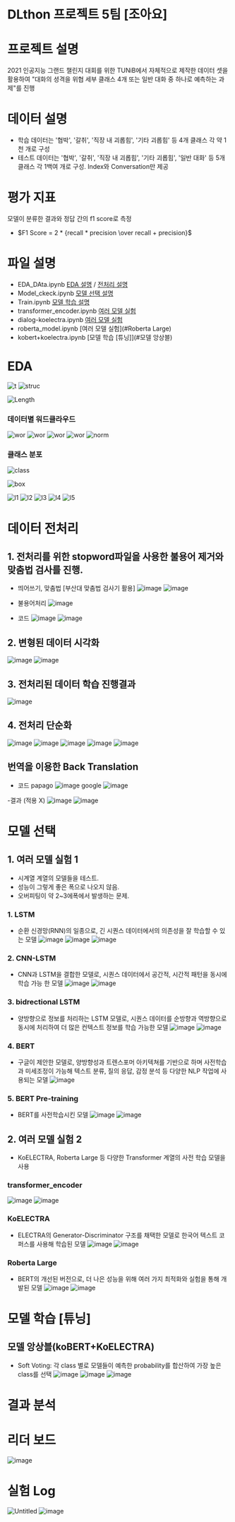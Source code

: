 # DLthon 프로젝트 5팀 [조아요]

# 프로젝트 설명
2021 인공지능 그랜드 챌린지 대회를 위한 TUNiB에서 자체적으로 제작한 데이터 셋을  활용하여 "대화의 셩격을 위협 세부 클래스 4개 또는 일반 대화 중 하나로 예측하는 과제"를 진행

# 데이터 설명
* 학습 데이터는 '협박', '갈취', '직장 내 괴롭힘', '기타 괴롭힘' 등 4개 클래스 각 약 1천 개로 구성
* 테스트 데이터는 '협박', '갈취', '직장 내 괴롭힘', '기타 괴롭힘', '일반 대화' 등 5개 클래스 각 1백여 개로 구성. Index와 Conversation만 제공

# 평가 지표
모델이 분류한 결과와 정답 간의 f1 score로 측정

- $F1 Score = 2 * {recall * precision \over recall + precision}$

# 파일 설명
* EDA_DAta.ipynb [EDA 설명](#eda) / [전처리 설명](#데이터-전처리)
* Model_ckeck.ipynb [모델 선택 설명](#모델-선택)
* Train.ipynb [모델 학습 설명](#모델-학습-튜닝)
* transformer_encoder.ipynb [여러 모델 실험](#transformer_encoder)
* dialog-koelectra.ipynb [여러 모델 실험](#KoELECTRA)
* roberta_model.ipynb [여러 모델 실험](#Roberta Large)
* kobert+koelectra.ipynb [모델 학습 [튜닝]](#모델 앙상블)
  


# EDA
![t](img/train.png)
![struc](img/structure.png)

![Length](img/Length.png)

### 데이터별 워드클라우드
![wor](img/wgal.png)
![wor](img/wgue.png)
![wor](img/whyub.png)
![wor](img/wjig.png)
![norm](img/wnorm.png)

### 클래스 분포
![class](img/classdis.png)

![box](img/box.png)

![l1](img/l1.png)
![l2](img/l2.png)
![l3](img/l3.png)
![l4](img/l4.png)
![l5](img/l5.png)

# 데이터 전처리
## 1. 전처리를 위한 stopword파일을 사용한 불용어 제거와 맞춤법 검사를 진행.
- 띄어쓰기, 맞춤법 [부산대 맞춤법 검사기 활용]
  ![image](https://github.com/JohayoAiffels/Main_branch/assets/132184507/530155ec-99bc-4306-a4e2-9bef9fe3688d)
  ![image](https://github.com/JohayoAiffels/Main_branch/assets/132184507/baea8a6a-da3f-4353-87e0-2b49f38bee0a)

- 불용어처리
  ![image](https://github.com/JohayoAiffels/Main_branch/assets/132184507/e18eb1fe-fadf-4267-aaad-932599beb294)

- 코드
![image](https://github.com/JohayoAiffels/Main_branch/assets/132184507/7eba00c5-27e4-4750-949f-37e4cb358eb7)
![image](https://github.com/JohayoAiffels/Main_branch/assets/132184507/27c34d58-46fc-45cc-9654-0b361164b611)
## 2. 변형된 데이터 시각화
![image](https://github.com/JohayoAiffels/Main_branch/assets/132184507/aac868c7-21f3-45e7-ab0e-5615794e8682)
![image](https://github.com/JohayoAiffels/Main_branch/assets/132184507/b83b0fdc-8a75-4766-b958-d2388eeb900e)

## 3. 전처리된 데이터 학습 진행결과
![image](https://github.com/JohayoAiffels/Main_branch/assets/132184507/33d25cca-b47d-4e39-a49c-190d6b19a3de)

## 4. 전처리 단순화
![image](https://github.com/JohayoAiffels/Main_branch/assets/132184507/e146b011-c495-4648-be55-c4f2ba46afaa)
![image](https://github.com/JohayoAiffels/Main_branch/assets/132184507/1e7f0701-8b87-412f-acce-2af320b4c492)
![image](https://github.com/JohayoAiffels/Main_branch/assets/132184507/a7c5a6b8-d3fe-4c34-a377-3909400ebdcd)
![image](https://github.com/JohayoAiffels/Main_branch/assets/132184507/1d3b76ac-74f8-4496-a12b-b84ca75d399e)
![image](https://github.com/JohayoAiffels/Main_branch/assets/132184507/65043ed1-3448-4a66-a8ea-5ebf1ee63747)

## 번역을 이용한 Back Translation
- 코드
papago
![image](https://github.com/JohayoAiffels/Main_branch/assets/132184507/25d7be5d-ee32-443f-aba2-22aa55bb3bce)
google
![image](https://github.com/JohayoAiffels/Main_branch/assets/132184507/3c7ab34a-765d-495f-a2f7-a422f5159d4f)

-결과 (적용 X)
![image](https://github.com/JohayoAiffels/Main_branch/assets/132184507/e0a551cb-97dd-4145-bac7-47c325d19968)
![image](https://github.com/JohayoAiffels/Main_branch/assets/132184507/da943ad8-eed1-4f11-92b5-4f12ab4d6ba5)




# 모델 선택
## 1. 여러 모델 실험 1
- 시계열 계열의 모델들을 테스트.
- 성능이 그렇게 좋은 폭으로 나오지 않음.
- 오버피팅이 약 2~3에폭에서 발생하는 문제.
### 1. LSTM
- 순환 신경망(RNN)의 일종으로, 긴 시퀀스 데이터에서의 의존성을 잘 학습할 수 있는 모델
![image](https://github.com/JohayoAiffels/Main_branch/assets/132184507/efffa74b-2492-47de-a5b0-6347b7efce49)
![image](https://github.com/JohayoAiffels/Main_branch/assets/132184507/56d684a1-739c-4f28-b4b0-dbca779e2e29)
![image](https://github.com/JohayoAiffels/Main_branch/assets/132184507/ea3ecbb1-87cd-4d3c-97c7-11a82a23838a)

### 2. CNN-LSTM
- CNN과 LSTM을 결합한 모델로, 시퀀스 데이터에서 공간적, 시간적 패턴을 동시에 학습 가능 한 모델
![image](https://github.com/JohayoAiffels/Main_branch/assets/132184507/5410b7c8-a503-434e-bac0-9205ca556073)
![image](https://github.com/JohayoAiffels/Main_branch/assets/132184507/2167faaa-54d7-446f-ba59-ce631b5cfd3d)

### 3. bidrectional LSTM
- 양방향으로 정보를 처리하는 LSTM 모델로, 시퀀스 데이터를 순방향과 역방향으로 동시에 처리하여 더 많은 컨텍스트 정보를 학습 가능한 모델
![image](https://github.com/JohayoAiffels/Main_branch/assets/132184507/9ba6182b-7e25-4362-9c41-be1469a229a2)
![image](https://github.com/JohayoAiffels/Main_branch/assets/132184507/2f248b56-a6e9-4c92-83fb-cbf31437062b)

### 4. BERT
- 구글이 제안한 모델로, 양방향성과 트렌스포머 아키텍쳐를 기반으로 하며 사전학습과 미세조정이 가능해 텍스트 분류, 질의 응답, 감정 분석 등 다양한 NLP 작업에 사용되는 모델
![image](https://github.com/JohayoAiffels/Main_branch/assets/132184507/9982f6ce-c180-4c5f-a5dc-875d7c068502)

### 5. BERT Pre-training
- BERT를 사전학습시킨 모델
![image](https://github.com/JohayoAiffels/Main_branch/assets/132184507/d2dd908e-5d02-468c-af1d-590e55fb70fb)
![image](https://github.com/JohayoAiffels/Main_branch/assets/132184507/891debed-fa88-4e52-bde0-02660b727304)

## 2. 여러 모델 실험 2
- KoELECTRA, Roberta Large 등 다양한 Transformer 계열의 사전 학습 모델을 사용

### transformer_encoder
![image](https://github.com/JohayoAiffels/Main_branch/assets/132184507/df5a51c1-bc9b-4476-8ab7-8b30c58e8aaf)
![image](https://github.com/JohayoAiffels/Main_branch/assets/132184507/27d272f4-f220-4213-96cb-cfed5a253f60)
  
### KoELECTRA
- ELECTRA의 Generator-Discriminator 구조를 채택한 모델로 한국어 텍스트 코퍼스를 사용해 학습된 모델
![image](https://github.com/JohayoAiffels/Main_branch/assets/132184507/8d76dff0-b9fa-479f-8fcf-a94f9a52c772)
![image](https://github.com/JohayoAiffels/Main_branch/assets/132184507/45775d0a-6969-47a4-9403-e6a7c239e707)

### Roberta Large
- BERT의 개선된 버전으로, 더 나은 성능을 위해 여러 가지 최적화와 실험을 통해 개발된 모델
![image](https://github.com/JohayoAiffels/Main_branch/assets/132184507/34e9612a-0674-46ff-b41c-fdaf9b2ab0b6)
![image](https://github.com/JohayoAiffels/Main_branch/assets/132184507/47ca8190-4369-4032-98e8-af384dec040d)

# 모델 학습 [튜닝]
## 모델 앙상블(koBERT+KoELECTRA)
- Soft Voting: 각 class 별로 모델들이 예측한 probability를 합산하여 가장 높은 class를 선택
![image](https://github.com/JohayoAiffels/Main_branch/assets/132184507/7e3d6aa2-b16b-4dc5-8dd3-a7649e5ed1d2)
![image](https://github.com/JohayoAiffels/Main_branch/assets/132184507/58045c37-c4b2-4f22-bff6-71ecdefdee79)
![image](https://github.com/JohayoAiffels/Main_branch/assets/132184507/3ab5aa09-2113-48c7-a592-dc9b2e960f87)

# 결과 분석

# 리더 보드
![image](https://github.com/JohayoAiffels/Main_branch/assets/132184507/2d461534-ae99-4bb4-ace1-50bfeb9cb194)

# 실험 Log
![Untitled](https://prod-files-secure.s3.us-west-2.amazonaws.com/c09f8228-29c7-4dcb-8ca3-1de7d3988fab/51a1dad4-818b-4266-bf3c-793e428aaa58/Untitled.png)
![image](https://github.com/JohayoAiffels/Main_branch/assets/132184507/1cdcd862-8db1-4251-9f35-db0d30fed595)
